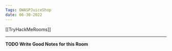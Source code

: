 ```yaml
---
Tags: OWASPJuiceShop
date: 06-30-2022
---
```


[[TryHackMeRooms]]

---
**TODO Write Good Notes for this Room**


